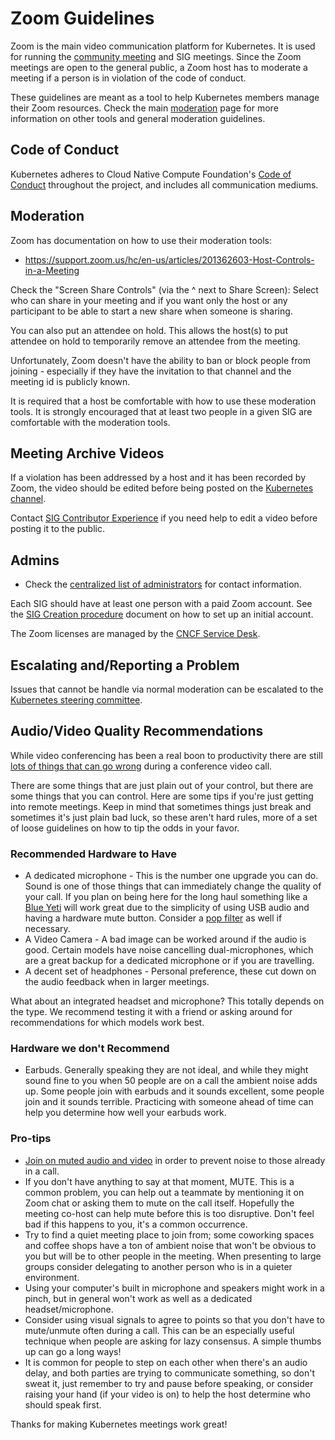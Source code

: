 # Zoom Guidelines

Zoom is the main video communication platform for Kubernetes. 
It is used for running the [community meeting](https://github.com/kubernetes/community/blob/master/events/community-meeting.md) and SIG meetings. 
Since the Zoom meetings are open to the general public, a Zoom host has to moderate a meeting if a person is in violation of the code of conduct. 

These guidelines are meant as a tool to help Kubernetes members manage their Zoom resources. 
Check the main [moderation](./moderation.md) page for more information on other tools and general moderation guidelines.

## Code of Conduct
Kubernetes adheres to Cloud Native Compute Foundation's [Code of Conduct](https://github.com/cncf/foundation/blob/master/code-of-conduct.md) throughout the project, and includes all communication mediums.

## Moderation

Zoom has documentation on how to use their moderation tools: 

- https://support.zoom.us/hc/en-us/articles/201362603-Host-Controls-in-a-Meeting

Check the "Screen Share Controls" (via the ^ next to Share Screen): Select who can share in your meeting and if you want only the host or any participant to be able to start a new share when someone is sharing.  

You can also put an attendee on hold. This allows the host(s) to put attendee on hold to temporarily remove an attendee from the meeting. 

Unfortunately, Zoom doesn't have the ability to ban or block people from joining - especially if they have the invitation to that channel and the meeting id is publicly known.

It is required that a host be comfortable with how to use these moderation tools. It is strongly encouraged that at least two people in a given SIG are comfortable with the moderation tools. 

## Meeting Archive Videos

If a violation has been addressed by a host and it has been recorded by Zoom, the video should be edited before being posted on the [Kubernetes channel](https://www.youtube.com/c/kubernetescommunity).

Contact [SIG Contributor Experience](https://github.com/kubernetes/community/tree/master/sig-contributor-experience) if you need help to edit a video before posting it to the public. 

## Admins

- Check the [centralized list of administrators](./moderators.md) for contact information.

Each SIG should have at least one person with a paid Zoom account. 
See the [SIG Creation procedure](https://github.com/kubernetes/community/blob/master/sig-governance.md#sig-creation-procedure) document on how to set up an initial account. 

The Zoom licenses are managed by the [CNCF Service Desk](https://github.com/cncf/servicedesk). 

## Escalating and/Reporting a Problem

Issues that cannot be handle via normal moderation can be escalated to the [Kubernetes steering committee](https://github.com/kubernetes/steering). 

## Audio/Video Quality Recommendations

While video conferencing has been a real boon to productivity there are still [lots of things that can go wrong](https://www.youtube.com/watch?v=JMOOG7rWTPg) during a conference video call.

There are some things that are just plain out of your control, but there are some things that you can control. 
Here are some tips if you're just getting into remote meetings. 
Keep in mind that sometimes things just break and sometimes it's just plain bad luck, so these aren't hard rules, more of a set of loose guidelines on how to tip the odds in your favor.  

### Recommended Hardware to Have

- A dedicated microphone - This is the number one upgrade you can do. Sound is one of those things that can immediately change the quality of your call. If you plan on being here for the long haul something like a  [Blue Yeti](https://www.bluedesigns.com/products/yeti/) will work great due to the simplicity of using USB audio and having a hardware mute button. Consider a [pop filter](https://en.wikipedia.org/wiki/Pop_filter) as well if necessary.
- A Video Camera - A bad image can be worked around if the audio is good. Certain models have noise cancelling dual-microphones, which are a great backup for a dedicated microphone or if you are travelling. 
- A decent set of headphones - Personal preference, these cut down on the audio feedback when in larger meetings. 

What about an integrated headset and microphone? This totally depends on the type. We recommend testing it with a friend or asking around for recommendations for which models work best. 

### Hardware we don't Recommend

- Earbuds. Generally speaking they are not ideal, and while they might sound fine to you when 50 people are on a call the ambient noise adds up. Some people join with earbuds and it sounds excellent, some people join and it sounds terrible. Practicing with someone ahead of time can help you determine how well your earbuds work.

### Pro-tips

- [Join on muted audio and video](https://support.zoom.us/hc/en-us/articles/203024649-Video-Or-Microphone-Off-By-Attendee) in order to prevent noise to those already in a call.
- If you don't have anything to say at that moment, MUTE. This is a common problem, you can help out a teammate by mentioning it on Zoom chat or asking them to mute on the call itself. Hopefully the meeting co-host can help mute before this is too disruptive. Don't feel bad if this happens to you, it's a common occurrence.
- Try to find a quiet meeting place to join from; some coworking spaces and coffee shops have a ton of ambient noise that won't be obvious to you but will be to other people in the meeting. When presenting to large groups consider delegating to another person who is in a quieter environment.
- Using your computer's built in microphone and speakers might work in a pinch, but in general won't work as well as a dedicated headset/microphone.
- Consider using visual signals to agree to points so that you don't have to mute/unmute often during a call. This can be an especially useful technique when people are asking for lazy consensus. A simple thumbs up can go a long ways! 
- It is common for people to step on each other when there's an audio delay, and both parties are trying to communicate something, so don't sweat it, just remember to try and pause before speaking, or consider raising your hand (if your video is on) to help the host determine who should speak first.

Thanks for making Kubernetes meetings work great!